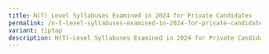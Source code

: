 ```yaml
---
title: N(T) Level Syllabuses Examined in 2024 for Private Candidates
permalink: /n-t-level-syllabuses-examined-in-2024-for-private-candidates/
variant: tiptap
description: N(T)-Level Syllabuses Examined in 2024 for Private Candidates
---
```

